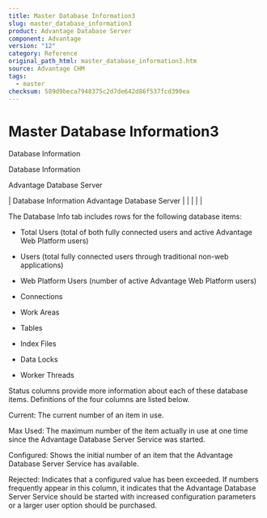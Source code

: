```yaml
---
title: Master Database Information3
slug: master_database_information3
product: Advantage Database Server
component: Advantage
version: "12"
category: Reference
original_path_html: master_database_information3.htm
source: Advantage CHM
tags:
  - master
checksum: 589d9beca7948375c2d7de642d86f537fcd390ea
---
```


# Master Database Information3

Database Information

Database Information

Advantage Database Server

| Database Information  Advantage Database Server |  |  |  |  |

The Database Info tab includes rows for the following database items:

- Total Users (total of both fully connected users and active Advantage Web Platform users)

- Users (total fully connected users through traditional non-web applications)

- Web Platform Users (number of active Advantage Web Platform users)

- Connections

- Work Areas

- Tables

- Index Files

- Data Locks

- Worker Threads

Status columns provide more information about each of these database items. Definitions of the four columns are listed below.

Current: The current number of an item in use.

Max Used: The maximum number of the item actually in use at one time since the Advantage Database Server Service was started.

Configured: Shows the initial number of an item that the Advantage Database Server Service has available.

Rejected: Indicates that a configured value has been exceeded. If numbers frequently appear in this column, it indicates that the Advantage Database Server Service should be started with increased configuration parameters or a larger user option should be purchased.
